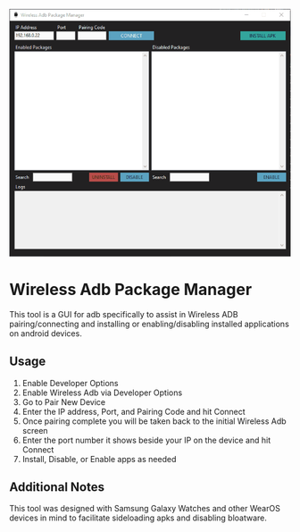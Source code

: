 ![screenshot](tool.gif)

# Wireless Adb Package Manager
This tool is a GUI for adb specifically to assist in Wireless ADB pairing/connecting and installing or enabling/disabling installed applications on android devices.

## Usage
1) Enable Developer Options
2) Enable Wireless Adb via Developer Options
3) Go to Pair New Device
4) Enter the IP address, Port, and Pairing Code and hit Connect
5) Once pairing complete you will be taken back to the initial Wireless Adb screen
6) Enter the port number it shows beside your IP on the device and hit Connect
7) Install, Disable, or Enable apps as needed
 
## Additional Notes
This tool was designed with Samsung Galaxy Watches and other WearOS devices in mind to facilitate sideloading apks and disabling bloatware.